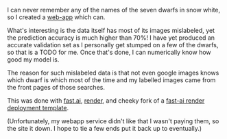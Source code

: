 I can never remember any of the names of the seven dwarfs in snow white, so I created a [web-app](https://seven-dwarfs.onrender.com/) which can.



What's interesting is the data itself has most of its images mislabeled, yet the prediction accuracy is much higher than 70%! I have yet produced an accurate validation set as I personally get stumped on a few of the dwarfs, so that is a TODO for me. Once that's done, I can numerically know how good my model is.


The reason for such mislabeled data is that not even google images knows which dwarf is which most of the time and my labelled images came from the front pages of those searches.



This was done with [fast.ai](fast.ai), [render](render.com), and cheeky fork of a [fast-ai render deployment template](https://github.com/render-examples/fastai-v3).


(Unfortunately, my webapp service didn't like that I wasn't paying them, so the site it down. I hope to tie a few ends put it back up to eventually.)
